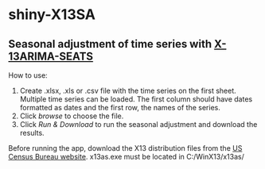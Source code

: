 # shiny-X13SA
## Seasonal adjustment of time series with [X-13ARIMA-SEATS](https://www.census.gov/srd/www/x13as/)

How to use:

1. Create .xlsx, .xls or .csv file with the time series on the first sheet. Multiple time series can be loaded. The first column should have dates formatted as dates and the first row, the names of the series. 
2. Click *browse* to choose the file.
3. Click *Run & Download* to run the seasonal adjustment and download the results.

Before running the app, download the X13 distribution files from the [US Census Bureau website](https://www.census.gov/srd/www/winx13/winx13_down.html). x13as.exe must be located in C:/WinX13/x13as/ 
